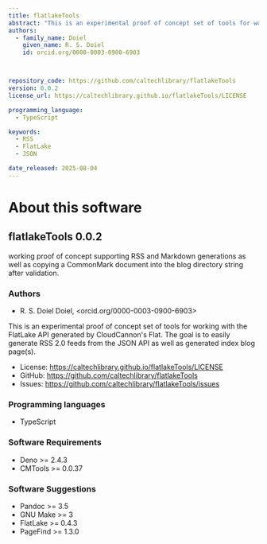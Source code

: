 ```yaml
---
title: flatlakeTools
abstract: "This is an experimental proof of concept set of tools for working with the FlatLake API generated by CloudCannon&#x27;s Flat. The goal is to easily generate RSS 2.0 feeds from the JSON API as well as generated index blog page(s)."
authors:
  - family_name: Doiel
    given_name: R. S. Doiel
    id: orcid.org/0000-0003-0900-6903



repository_code: https://github.com/caltechlibrary/flatlakeTools
version: 0.0.2
license_url: https://caltechlibrary.github.io/flatlakeTools/LICENSE

programming_language:
  - TypeScript

keywords:
  - RSS
  - FlatLake
  - JSON

date_released: 2025-08-04
---
```


About this software
===================

## flatlakeTools 0.0.2

working proof of concept supporting RSS and Markdown generations as well as copying a CommonMark document into the blog directory string after validation.

### Authors

- R. S. Doiel Doiel, <orcid.org/0000-0003-0900-6903>






This is an experimental proof of concept set of tools for working with the FlatLake API generated by CloudCannon&#x27;s Flat. The goal is to easily generate RSS 2.0 feeds from the JSON API as well as generated index blog page(s).

- License: <https://caltechlibrary.github.io/flatlakeTools/LICENSE>
- GitHub: <https://github.com/caltechlibrary/flatlakeTools>
- Issues: <https://github.com/caltechlibrary/flatlakeTools/issues>

### Programming languages

- TypeScript




### Software Requirements

- Deno &gt;&#x3D; 2.4.3
- CMTools &gt;&#x3D; 0.0.37


### Software Suggestions

- Pandoc &gt;&#x3D; 3.5
- GNU Make &gt;&#x3D; 3
- FlatLake &gt;&#x3D; 0.4.3
- PageFind &gt;&#x3D; 1.3.0


